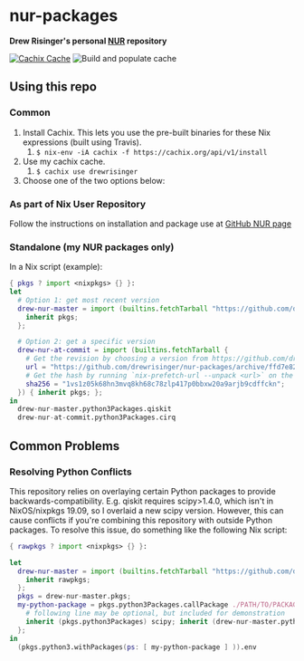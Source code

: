 # nur-packages

**Drew Risinger's personal [NUR](https://github.com/nix-community/NUR) repository**

[![Cachix Cache](https://img.shields.io/badge/cachix-drewrisinger-blue.svg)](https://drewrisinger.cachix.org)
![Build and populate cache](https://github.com/nix-community/<YOUR-GITHUB-USER>/workflows/Build%20and%20populate%20cache/badge.svg)
<!-- OLD: from Travis -->
<!-- [![Build Status](https://travis-ci.org/drewrisinger/nur-packages.svg?branch=master)](https://travis-ci.com/drewrisinger/nur-packages) -->

## Using this repo

### Common

1. Install Cachix. This lets you use the pre-built binaries for these Nix expressions (built using Travis).
   1. ``$ nix-env -iA cachix -f https://cachix.org/api/v1/install``
2. Use my cachix cache.
   1. ``$ cachix use drewrisinger``
3. Choose one of the two options below:

### As part of Nix User Repository

Follow the instructions on installation and package use at [GitHub NUR page](https://github.com/nix-community/NUR#installation)

### Standalone (my NUR packages only)

In a Nix script (example):
```nix
{ pkgs ? import <nixpkgs> {} }:
let
  # Option 1: get most recent version
  drew-nur-master = import (builtins.fetchTarball "https://github.com/drewrisinger/nur-packages/archive/master.tar.gz") {
    inherit pkgs;
  };

  # Option 2: get a specific version
  drew-nur-at-commit = import (builtins.fetchTarball {
    # Get the revision by choosing a version from https://github.com/drewrisinger/nur-packages/commits/master
    url = "https://github.com/drewrisinger/nur-packages/archive/ffd7e82fa492ce9c52ffeabb8250c6182b96c482.tar.gz";
    # Get the hash by running `nix-prefetch-url --unpack <url>` on the above url
    sha256 = "1vs1z05k68hn3mvq8kh68c78zlp417p0bbxw20a9arjb9cdffckn";
  }) { inherit pkgs; };
in
  drew-nur-master.python3Packages.qiskit
  drew-nur-at-commit.python3Packages.cirq
```

## Common Problems

### Resolving Python Conflicts

This repository relies on overlaying certain Python packages to provide backwards-compatibility. E.g. qiskit requires scipy>1.4.0, which isn't in NixOS/nixpkgs 19.09, so I overlaid a new scipy version. However, this can cause conflicts if you're combining this repository with outside Python packages. To resolve this issue, do something like the following Nix script:

```nix
{ rawpkgs ? import <nixpkgs> {} }:

let
  drew-nur-master = import (builtins.fetchTarball "https://github.com/drewrisinger/nur-packages/archive/master.tar.gz") {
    inherit rawpkgs;
  };
  pkgs = drew-nur-master.pkgs;
  my-python-package = pkgs.python3Packages.callPackage ./PATH/TO/PACKAGE {
    # following line may be optional, but included for demonstration
    inherit (pkgs.python3Packages) scipy; inherit (drew-nur-master.python3Packages) qiskit;
  };
in
  (pkgs.python3.withPackages(ps: [ my-python-package ] )).env
```
